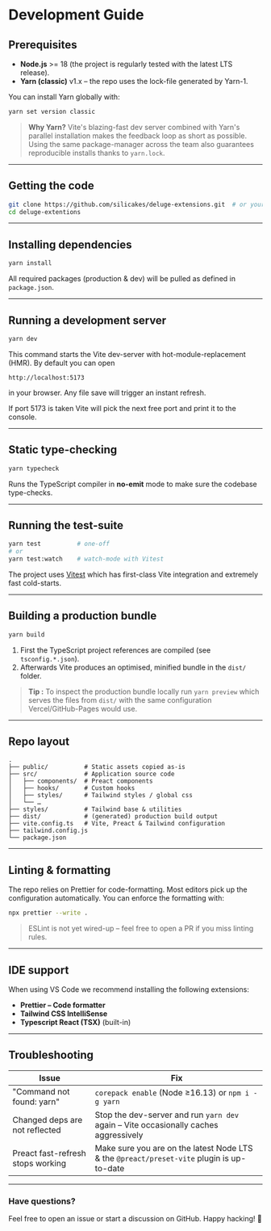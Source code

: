 # Development Guide

## Prerequisites

- **Node.js** >= 18 (the project is regularly tested with the latest LTS release).
- **Yarn (classic)** v1.x – the repo uses the lock-file generated by Yarn-1.

You can install Yarn globally with:

```bash
yarn set version classic
```

> **Why Yarn?** Vite's blazing-fast dev server combined with Yarn's parallel installation makes the feedback loop as short as possible. Using the same package-manager across the team also guarantees reproducible installs thanks to `yarn.lock`.

---

## Getting the code

```bash
git clone https://github.com/silicakes/deluge-extensions.git  # or your fork
cd deluge-extentions
```

---

## Installing dependencies

```bash
yarn install
```

All required packages (production & dev) will be pulled as defined in `package.json`.

---

## Running a development server

```bash
yarn dev
```

This command starts the Vite dev-server with hot-module-replacement (HMR). By default you can open

```
http://localhost:5173
```

in your browser. Any file save will trigger an instant refresh.

If port 5173 is taken Vite will pick the next free port and print it to the console.

---

## Static type-checking

```bash
yarn typecheck
```

Runs the TypeScript compiler in **no-emit** mode to make sure the codebase type-checks.

---

## Running the test-suite

```bash
yarn test          # one-off
# or
yarn test:watch    # watch-mode with Vitest
```

The project uses [Vitest](https://vitest.dev/) which has first-class Vite integration and extremely fast cold-starts.

---

## Building a production bundle

```bash
yarn build
```

1. First the TypeScript project references are compiled (see `tsconfig.*.json`).
2. Afterwards Vite produces an optimised, minified bundle in the `dist/` folder.

> **Tip :** To inspect the production bundle locally run `yarn preview` which serves the files from `dist/` with the same configuration Vercel/GitHub-Pages would use.

---

## Repo layout

```
.
├── public/          # Static assets copied as-is
├── src/             # Application source code
│   ├── components/  # Preact components
│   ├── hooks/       # Custom hooks
│   ├── styles/      # Tailwind styles / global css
│   └── …
├── styles/          # Tailwind base & utilities
├── dist/            # (generated) production build output
├── vite.config.ts   # Vite, Preact & Tailwind configuration
├── tailwind.config.js
└── package.json
```

---

## Linting & formatting

The repo relies on Prettier for code-formatting. Most editors pick up the configuration automatically. You can enforce the formatting with:

```bash
npx prettier --write .
```

> ESLint is not yet wired-up – feel free to open a PR if you miss linting rules.

---

## IDE support

When using VS Code we recommend installing the following extensions:

- **Prettier – Code formatter**
- **Tailwind CSS IntelliSense**
- **Typescript React (TSX)** (built-in)

---

## Troubleshooting

| Issue                             | Fix                                                                                       |
| --------------------------------- | ----------------------------------------------------------------------------------------- |
| "Command not found: yarn"         | `corepack enable` (Node ≥16.13) or `npm i -g yarn`                                        |
| Changed deps are not reflected    | Stop the dev-server and run `yarn dev` again – Vite occasionally caches aggressively      |
| Preact fast-refresh stops working | Make sure you are on the latest Node LTS & the `@preact/preset-vite` plugin is up-to-date |

---

### Have questions?

Feel free to open an issue or start a discussion on GitHub. Happy hacking! 🎉
